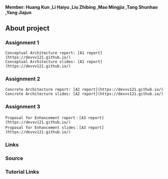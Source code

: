 #### Member: Huang Kun ,Li Haiyu ,Liu Zhibing ,Mao Mingjia ,Tang Shunhao ,Yang Jiajun 

## About project
    
    
    
    
### Assignment 1
    Conceptual Architecture report: [A1 report](https://devvv121.github.io/)
    Conceptual Architecture slides: [A1 report](https://devvv121.github.io/)

### Assignment 2
    Concrete Architecture report: [A2 report](https://devvv121.github.io/)
    Concrete Architecture slides: [A2 report](https://devvv121.github.io/)

### Assignment 3
    Proposal for Enhancement report：[A3 report](https://devvv121.github.io/)
    Proposal for Enhancement slides：[A3 report](https://devvv121.github.io/)

### Links

### Source

### Tutorial Links


